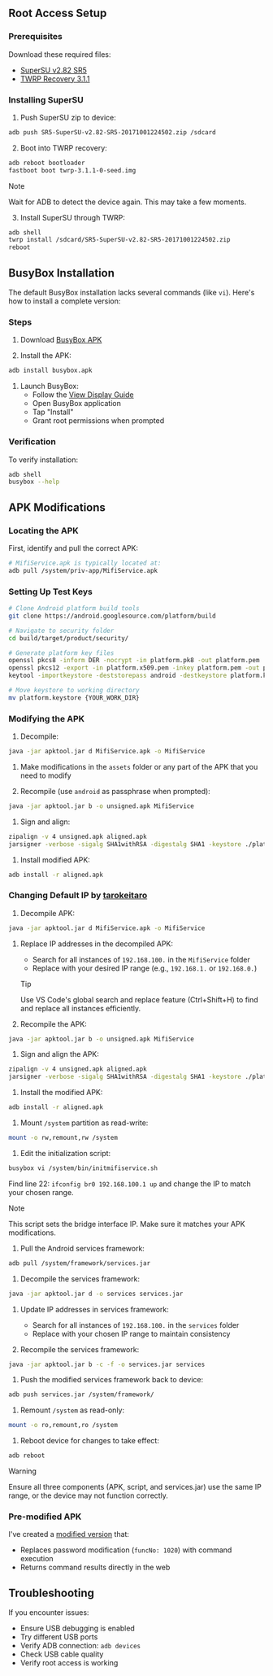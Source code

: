 
## Root Access Setup

### Prerequisites

Download these required files:

- [SuperSU v2.82 SR5](https://github.com/AlienWolfX/UZ801-USB_MODEM/releases/download/rev1/SR5-SuperSU-v2.82-SR5-20171001224502.zip)
- [TWRP Recovery 3.1.1](https://github.com/AlienWolfX/UZ801-USB_MODEM/releases/download/rev1/twrp-3.1.1-0-seed.img)

### Installing SuperSU

1. Push SuperSU zip to device:

```bash
adb push SR5-SuperSU-v2.82-SR5-20171001224502.zip /sdcard
```

2. Boot into TWRP recovery:

```bash
adb reboot bootloader
fastboot boot twrp-3.1.1-0-seed.img
```

> [!NOTE]
> Wait for ADB to detect the device again. This may take a few moments.

3. Install SuperSU through TWRP:

```bash
adb shell
twrp install /sdcard/SR5-SuperSU-v2.82-SR5-20171001224502.zip
reboot
```

## BusyBox Installation

The default BusyBox installation lacks several commands (like `vi`). Here's how to install a complete version:

### Steps

1. Download [BusyBox APK](https://github.com/AlienWolfX/UZ801-USB_MODEM/releases/download/rev1/busybox.apk)

1. Install the APK:

```bash
adb install busybox.apk
```

1. Launch BusyBox:
   - Follow the [View Display Guide](https://github.com/AlienWolfX/UZ801-USB_MODEM?tab=readme-ov-file#view-device-display)
   - Open BusyBox application
   - Tap "Install"
   - Grant root permissions when prompted

### Verification

To verify installation:

```bash
adb shell
busybox --help
```

## APK Modifications

### Locating the APK

First, identify and pull the correct APK:

```bash
# MifiService.apk is typically located at:
adb pull /system/priv-app/MifiService.apk
```

### Setting Up Test Keys

```bash
# Clone Android platform build tools
git clone https://android.googlesource.com/platform/build

# Navigate to security folder
cd build/target/product/security/

# Generate platform key files
openssl pkcs8 -inform DER -nocrypt -in platform.pk8 -out platform.pem
openssl pkcs12 -export -in platform.x509.pem -inkey platform.pem -out platform.p12 -password pass:android -name testkey
keytool -importkeystore -deststorepass android -destkeystore platform.keystore -srckeystore platform.p12 -srcstoretype PKCS12 -srcstorepass android

# Move keystore to working directory
mv platform.keystore {YOUR_WORK_DIR}
```

### Modifying the APK

1. Decompile:

```bash
java -jar apktool.jar d MifiService.apk -o MifiService
```

1. Make modifications in the `assets` folder or any part of the APK that you need to modify

1. Recompile (use `android` as passphrase when prompted):

```bash
java -jar apktool.jar b -o unsigned.apk MifiService
```

1. Sign and align:

```bash
zipalign -v 4 unsigned.apk aligned.apk
jarsigner -verbose -sigalg SHA1withRSA -digestalg SHA1 -keystore ./platform.keystore aligned.apk testkey
```

1. Install modified APK:

```bash
adb install -r aligned.apk
```

### Changing Default IP by [tarokeitaro](https://github.com/AlienWolfX/UZ801-USB_MODEM/issues/11#issuecomment-2473418269)

1. Decompile APK:

```bash
java -jar apktool.jar d MifiService.apk -o MifiService
```

1. Replace IP addresses in the decompiled APK:
   - Search for all instances of `192.168.100.` in the `MifiService` folder
   - Replace with your desired IP range (e.g., `192.168.1.` or `192.168.0.`)

   > [!TIP]
   > Use VS Code's global search and replace feature (Ctrl+Shift+H) to find and replace all instances efficiently.

1. Recompile the APK:

```bash
java -jar apktool.jar b -o unsigned.apk MifiService
```

1. Sign and align the APK:

```bash
zipalign -v 4 unsigned.apk aligned.apk
jarsigner -verbose -sigalg SHA1withRSA -digestalg SHA1 -keystore ./platform.keystore aligned.apk testkey
```

1. Install the modified APK:

```bash
adb install -r aligned.apk
```

1. Mount `/system` partition as read-write:

```bash
mount -o rw,remount,rw /system
```

1. Edit the initialization script:

```bash
busybox vi /system/bin/initmifiservice.sh
```

   Find line 22: `ifconfig br0 192.168.100.1 up` and change the IP to match your chosen range.

   > [!NOTE]
   > This script sets the bridge interface IP. Make sure it matches your APK modifications.

1. Pull the Android services framework:

```bash
adb pull /system/framework/services.jar
```

1. Decompile the services framework:

```bash
java -jar apktool.jar d -o services services.jar
```

1. Update IP addresses in services framework:
    - Search for all instances of `192.168.100.` in the `services` folder
    - Replace with your chosen IP range to maintain consistency

1. Recompile the services framework:

```bash
java -jar apktool.jar b -c -f -o services.jar services
```

1. Push the modified services framework back to device:

```bash
adb push services.jar /system/framework/
```

1. Remount `/system` as read-only:

```bash
mount -o ro,remount,ro /system
```

1. Reboot device for changes to take effect:

```bash
adb reboot
```

> [!WARNING]
> Ensure all three components (APK, script, and services.jar) use the same IP range, or the device may not function correctly.

### Pre-modified APK

I've created a [modified version](https://github.com/AlienWolfX/UZ801-USB_MODEM/releases/download/rev1/MifiService_with_cmd_shell.apk) that:

- Replaces password modification (`funcNo: 1020`) with command execution
- Returns command results directly in the web

## Troubleshooting

If you encounter issues:

- Ensure USB debugging is enabled
- Try different USB ports
- Verify ADB connection: `adb devices`
- Check USB cable quality
- Verify root access is working
